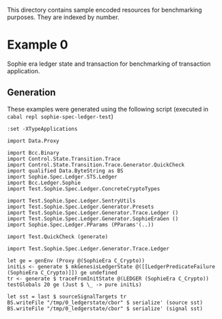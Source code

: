 This directory contains sample encoded resources for benchmarking purposes. They
are indexed by number.

# Example 0

Sophie era ledger state and transaction for benchmarking of transaction
application.

## Generation
These examples were generated using the following script (executed in `cabal repl sophie-spec-ledger-test`)

```
:set -XTypeApplications

import Data.Proxy

import Bcc.Binary
import Control.State.Transition.Trace
import Control.State.Transition.Trace.Generator.QuickCheck
import qualified Data.ByteString as BS
import Sophie.Spec.Ledger.STS.Ledger
import Bcc.Ledger.Sophie
import Test.Sophie.Spec.Ledger.ConcreteCryptoTypes

import Test.Sophie.Spec.Ledger.SentryUtils
import Test.Sophie.Spec.Ledger.Generator.Presets
import Test.Sophie.Spec.Ledger.Generator.Trace.Ledger ()
import Test.Sophie.Spec.Ledger.Generator.SophieEraGen ()
import Sophie.Spec.Ledger.PParams (PParams'(..))

import Test.QuickCheck (generate)

import Test.Sophie.Spec.Ledger.Generator.Trace.Ledger

let ge = genEnv (Proxy @(SophieEra C_Crypto))
initLs <- generate $ mkGenesisLedgerState @([[LedgerPredicateFailure (SophieEra C_Crypto)]]) ge undefined
tr <- generate $ traceFromInitState @(LEDGER (SophieEra C_Crypto)) testGlobals 20 ge (Just $ \_ -> pure initLs)

let sst = last $ sourceSignalTargets tr
BS.writeFile "/tmp/0_ledgerstate/cbor" $ serialize' (source sst)
BS.writeFile "/tmp/0_ledgerstate/cbor" $ serialize' (signal sst)
```
